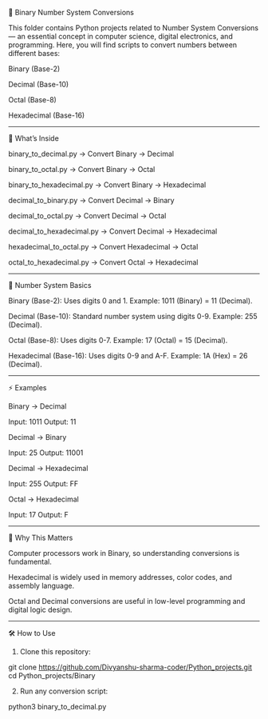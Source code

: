 🔢 Binary Number System Conversions

This folder contains Python projects related to Number System Conversions — an essential concept in computer science, digital electronics, and programming.
Here, you will find scripts to convert numbers between different bases:

Binary (Base-2)

Decimal (Base-10)

Octal (Base-8)

Hexadecimal (Base-16)



---

📘 What’s Inside

binary_to_decimal.py → Convert Binary → Decimal

binary_to_octal.py → Convert Binary → Octal

binary_to_hexadecimal.py → Convert Binary → Hexadecimal

decimal_to_binary.py → Convert Decimal → Binary

decimal_to_octal.py → Convert Decimal → Octal

decimal_to_hexadecimal.py → Convert Decimal → Hexadecimal

hexadecimal_to_octal.py → Convert Hexadecimal → Octal

octal_to_hexadecimal.py → Convert Octal → Hexadecimal



---

🧾 Number System Basics

Binary (Base-2): Uses digits 0 and 1. Example: 1011 (Binary) = 11 (Decimal).

Decimal (Base-10): Standard number system using digits 0-9. Example: 255 (Decimal).

Octal (Base-8): Uses digits 0-7. Example: 17 (Octal) = 15 (Decimal).

Hexadecimal (Base-16): Uses digits 0-9 and A-F. Example: 1A (Hex) = 26 (Decimal).



---

⚡ Examples

Binary → Decimal

Input:  1011
Output: 11

Decimal → Binary

Input:  25
Output: 11001

Decimal → Hexadecimal

Input:  255
Output: FF

Octal → Hexadecimal

Input:  17
Output: F


---

🎯 Why This Matters

Computer processors work in Binary, so understanding conversions is fundamental.

Hexadecimal is widely used in memory addresses, color codes, and assembly language.

Octal and Decimal conversions are useful in low-level programming and digital logic design.



---

🛠️ How to Use

1. Clone this repository:

git clone https://github.com/Divyanshu-sharma-coder/Python_projects.git
cd Python_projects/Binary


2. Run any conversion script:

python3 binary_to_decimal.py

